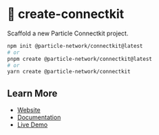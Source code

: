 # 🚀 create-connectkit

Scaffold a new Particle Connectkit project.

```bash
npm init @particle-network/connectkit@latest
# or
pnpm create @particle-network/connectkit@latest
# or
yarn create @particle-network/connectkit
```

## Learn More

- [Website](https://particle.network)
- [Documentation](https://developers.particle.network/)
- [Live Demo](https://demo.particle.network/)
